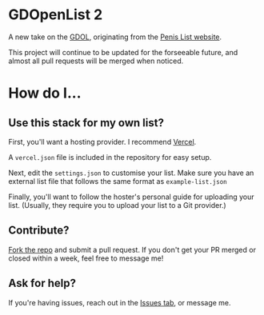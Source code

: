 # GDOpenList 2
A new take on the [GDOL](https://github.com/ElectroFlameOfficial/GDOpenList/), originating from the [Penis List website](https://penis.kontroll.dev/).

This project will continue to be updated for the forseeable future, and almost all pull requests will be merged when noticed.

# How do I...

## Use this stack for my own list?
First, you'll want a hosting provider. I recommend [Vercel](https://vercel.com/).

A `vercel.json` file is included in the repository for easy setup.

Next, edit the `settings.json` to customise your list. Make sure you have an external list file that follows the same format as `example-list.json`

Finally, you'll want to follow the hoster's personal guide for uploading your list. (Usually, they require you to upload your list to a Git provider.)

## Contribute?
[Fork the repo](https://github.com/KontrollFreek/GDOpenList-2/fork) and submit a pull request. If you don't get your PR merged or closed within a week, feel free to message me!

## Ask for help?
If you're having issues, reach out in the [Issues tab](https://github.com/KontrollFreek/GDOpenList-2/issues), or message me.
